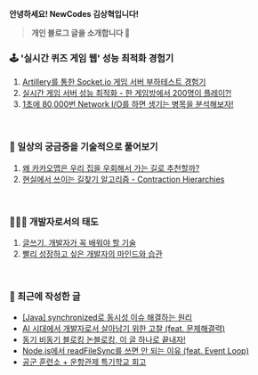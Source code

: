 **안녕하세요! NewCodes 김상혁입니다!**

> **개인 블로그 글을 소개합니다 🤗**

### 🕹️ '실시간 퀴즈 게임 웹' 성능 최적화 경험기 

1. [Artillery를 통한 Socket.io 게임 서버 부하테스트 경험기](https://newcodes.tistory.com/entry/Nodejs-Socketio-%EA%B2%8C%EC%9E%84-%EC%84%9C%EB%B2%84-%EB%B6%80%ED%95%98%ED%85%8C%EC%8A%A4%ED%8A%B8-%EA%B2%BD%ED%97%98%EA%B8%B0%EC%99%80-TIP-feat-Artillery)
2. [실시간 게임 서버 성능 최적화 - 한 게임방에서 200명이 플레이?!](https://newcodes.tistory.com/entry/%EC%8B%A4%EC%8B%9C%EA%B0%84-%EA%B2%8C%EC%9E%84-%EC%84%9C%EB%B2%84-%EC%84%B1%EB%8A%A5-%EC%B5%9C%EC%A0%81%ED%99%94-%ED%95%9C-%EA%B2%8C%EC%9E%84%EB%B0%A9%EC%97%90%EC%84%9C-200%EB%AA%85%EC%9D%B4-%ED%94%8C%EB%A0%88%EC%9D%B4)
3. [1초에 80,000번 Network I/O를 하면 생기는 병목을 분석해보자!](https://newcodes.tistory.com/entry/1%EC%B4%88%EC%97%90-80000%EB%B2%88-Network-IO%EB%A5%BC-%ED%95%98%EB%A9%B4-%EC%83%9D%EA%B8%B0%EB%8A%94-%EB%B3%91%EB%AA%A9%EC%9D%84-%EB%B6%84%EC%84%9D%ED%95%B4%EB%B3%B4%EC%9E%90)

<br>

### 🧐 일상의 궁금증을 기술적으로 풀어보기
1. [왜 카카오맵은 우리 집을 우회해서 가는 길로 추천할까?](https://newcodes.tistory.com/entry/%EC%B9%B4%EC%B9%B4%EC%98%A4%EB%A7%B5%EC%9D%B4-%EC%B5%9C%EC%A0%81-%EA%B2%BD%EB%A1%9C%EB%A5%BC-%EA%B2%B0%EC%A0%95%ED%95%98%EB%8A%94-%EB%8D%B0%EA%B9%8C%EC%A7%80)
2. [현실에서 쓰이는 길찾기 알고리즘 - Contraction Hierarchies](https://youtu.be/ReXlLuPMOBs?si=Gzvb6XgFKEAtDoNb)

<br>

### 👨🏻‍💻 개발자로서의 태도

1. [글쓰기, 개발자가 꼭 배워야 할 기술](https://newcodes.tistory.com/entry/%EA%B8%80%EC%93%B0%EA%B8%B0-%EA%B0%9C%EB%B0%9C%EC%9E%90%EA%B0%80-%EA%BC%AD-%EB%B0%B0%EC%9B%8C%EC%95%BC-%ED%95%A0-%EA%B8%B0%EC%88%A0-%EC%8B%A4%EC%A0%84-TIP)
2. [빨리 성장하고 싶은 개발자의 마인드와 습관](https://newcodes.tistory.com/entry/%EB%B9%A8%EB%A6%AC-%EC%84%B1%EC%9E%A5%ED%95%98%EA%B3%A0-%EC%8B%B6%EC%9D%80-%EA%B0%9C%EB%B0%9C%EC%9E%90%EC%9D%98-%EB%A7%88%EC%9D%B8%EB%93%9C%EC%99%80-%EC%8A%B5%EA%B4%80)

<br>

### 📜 최근에 작성한 글
<!-- BLOG-POST-LIST:START -->
- [[Java] synchronized로 동시성 이슈 해결하는 원리](https://newcodes.tistory.com/entry/Java-synchronized%EB%A1%9C-%EB%8F%99%EC%8B%9C%EC%84%B1-%EC%9D%B4%EC%8A%88-%ED%95%B4%EA%B2%B0%ED%95%98%EB%8A%94-%EC%9B%90%EB%A6%AC)
- [AI 시대에서 개발자로서 살아남기 위한 고찰 &lpar;feat. 문제해결력&rpar;](https://newcodes.tistory.com/entry/AI-%EC%8B%9C%EB%8C%80%EC%97%90%EC%84%9C-%EA%B0%9C%EB%B0%9C%EC%9E%90%EB%A1%9C%EC%84%9C-%EC%82%B4%EC%95%84%EB%82%A8%EA%B8%B0-%EC%9C%84%ED%95%9C-%EA%B3%A0%EC%B0%B0-feat-%EB%AC%B8%EC%A0%9C%ED%95%B4%EA%B2%B0%EB%A0%A5)
- [동기 비동기 블로킹 논블로킹, 이 글 하나로 끝내자!](https://newcodes.tistory.com/entry/%EB%8F%99%EA%B8%B0-%EB%B9%84%EB%8F%99%EA%B8%B0-%EB%B8%94%EB%A1%9C%ED%82%B9-%EB%85%BC%EB%B8%94%EB%A1%9C%ED%82%B9-%EC%9D%B4-%EA%B8%80-%ED%95%98%EB%82%98%EB%A1%9C-%EB%81%9D%EB%82%B4%EC%9E%90)
- [Node.js에서 readFileSync를 쓰면 안 되는 이유 &lpar;feat. Event Loop&rpar;](https://newcodes.tistory.com/entry/Nodejs%EC%97%90%EC%84%9C-readFileSync%EB%A5%BC-%EC%93%B0%EB%A9%B4-%EC%95%88-%EB%90%98%EB%8A%94-%EC%9D%B4%EC%9C%A0-feat-Event-Loop)
- [공군 훈련소 + 운항관제 특기학교 회고](https://newcodes.tistory.com/entry/%EA%B3%B5%EA%B5%B0-%ED%9B%88%EB%A0%A8%EC%86%8C-%EC%9A%B4%ED%95%AD%EA%B4%80%EC%A0%9C-%ED%8A%B9%EA%B8%B0%ED%95%99%EA%B5%90-%ED%9A%8C%EA%B3%A0)
<!-- BLOG-POST-LIST:END -->